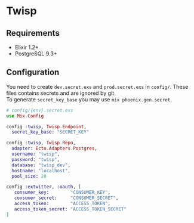 # Twisp

## Requirements

- Elixir 1.2+
- PostgreSQL 9.3+

## Configuration

You need to create `dev.secret.exs` and `prod.secret.exs` in `config/`. These files contains secrets and are ignored by git.  
To generate `secret_key_base` you may use `mix phoenix.gen.secret`.

```elixir
# config/{env}.secret.exs
use Mix.Config

config :twisp, Twisp.Endpoint,
  secret_key_base: "SECRET_KEY"

config :twisp, Twisp.Repo,
  adapter: Ecto.Adapters.Postgres,
  username: "twisp",
  password: "twisp",
  database: "twisp_dev",
  hostname: "localhost",
  pool_size: 20

config :extwitter, :oauth, [
   consumer_key:        "CONSUMER_KEY",
   consumer_secret:     "CONSUMER_SECRET",
   access_token:        "ACCESS_TOKEN",
   access_token_secret: "ACCESS_TOKEN_SECRET"
]
```

